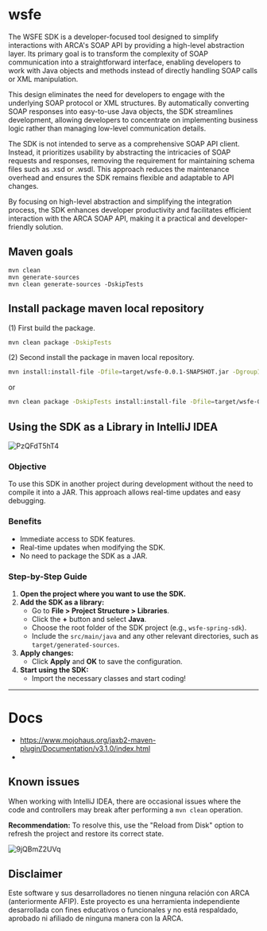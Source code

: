 # wsfe

The WSFE SDK is a developer-focused tool designed to simplify interactions with ARCA's SOAP API by providing a high-level abstraction layer. Its primary goal is to transform the complexity of SOAP communication into a straightforward interface, enabling developers to work with Java objects and methods instead of directly handling SOAP calls or XML manipulation.

This design eliminates the need for developers to engage with the underlying SOAP protocol or XML structures. By automatically converting SOAP responses into easy-to-use Java objects, the SDK streamlines development, allowing developers to concentrate on implementing business logic rather than managing low-level communication details.

The SDK is not intended to serve as a comprehensive SOAP API client. Instead, it prioritizes usability by abstracting the intricacies of SOAP requests and responses, removing the requirement for maintaining schema files such as .xsd or .wsdl. This approach reduces the maintenance overhead and ensures the SDK remains flexible and adaptable to API changes.

By focusing on high-level abstraction and simplifying the integration process, the SDK enhances developer productivity and facilitates efficient interaction with the ARCA SOAP API, making it a practical and developer-friendly solution.

## Maven goals

```maven
mvn clean
mvn generate-sources
mvn clean generate-sources -DskipTests
```

## Install package maven local repository

(1) First build the package.
```bash
mvn clean package -DskipTests 
```

(2) Second install the package in maven local repository.
```bash
mvn install:install-file -Dfile=target/wsfe-0.0.1-SNAPSHOT.jar -DgroupId=com.germanfica -DartifactId=wsfe -Dversion=0.0.1-SNAPSHOT -Dpackaging=jar
```

or

```bash
mvn clean package -DskipTests install:install-file -Dfile=target/wsfe-0.0.1-SNAPSHOT.jar -DgroupId=com.germanfica -DartifactId=wsfe -Dversion=0.0.1-SNAPSHOT -Dpackaging=jar
```

## Using the SDK as a Library in IntelliJ IDEA

![PzQFdT5hT4](https://github.com/user-attachments/assets/c502c4fa-c3a7-42d9-8a82-dc271f838adc)

### Objective
To use this SDK in another project during development without the need to compile it into a JAR. This approach allows real-time updates and easy debugging.

### Benefits
- Immediate access to SDK features.
- Real-time updates when modifying the SDK.
- No need to package the SDK as a JAR.

### Step-by-Step Guide
1. **Open the project where you want to use the SDK.**
2. **Add the SDK as a library:**
   - Go to **File > Project Structure > Libraries**.
   - Click the **+** button and select **Java**.
   - Choose the root folder of the SDK project (e.g., `wsfe-spring-sdk`).
   - Include the `src/main/java` and any other relevant directories, such as `target/generated-sources`.
3. **Apply changes:**
   - Click **Apply** and **OK** to save the configuration.
4. **Start using the SDK:**
   - Import the necessary classes and start coding!

---

# Docs

- https://www.mojohaus.org/jaxb2-maven-plugin/Documentation/v3.1.0/index.html
- 

## Known issues

When working with IntelliJ IDEA, there are occasional issues where the code and controllers may break after performing a `mvn clean` operation.

**Recommendation:**
To resolve this, use the "Reload from Disk" option to refresh the project and restore its correct state.

![9jQBmZ2UVq](https://github.com/user-attachments/assets/a51ec044-2f7a-41a0-b01a-c3bca0244265)

## Disclaimer

Este software y sus desarrolladores no tienen ninguna relación con ARCA (anteriormente AFIP). Este proyecto es una herramienta independiente desarrollada con fines educativos o funcionales y no está respaldado, aprobado ni afiliado de ninguna manera con la ARCA.
